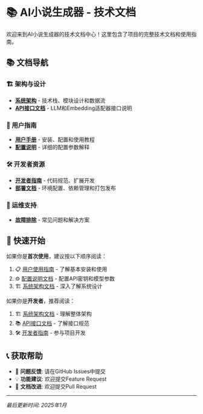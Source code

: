 # 📚 AI小说生成器 - 技术文档

欢迎来到AI小说生成器的技术文档中心！这里包含了项目的完整技术文档和使用指南。

## 📚 文档导航

### 🏗️ 架构与设计
- [**系统架构**](architecture.md) - 技术栈、模块设计和数据流
- [**API接口文档**](api-reference.md) - LLM和Embedding适配器接口说明

### 👥 用户指南
- [**用户手册**](user-guide.md) - 安装、配置和使用教程
- [**配置说明**](configuration.md) - 详细的配置参数解释

### 🛠️ 开发者资源
- [**开发者指南**](developer-guide.md) - 代码规范、扩展开发
- [**部署文档**](deployment.md) - 环境配置、依赖管理和打包发布

### 🔧 运维支持
- [**故障排除**](troubleshooting.md) - 常见问题和解决方案

## 🚀 快速开始

如果你是**首次使用**，建议按以下顺序阅读：

1. 📋 [用户使用指南](./user-guide.md) - 了解基本安装和使用
2. ⚙️ [配置说明文档](./configuration.md) - 配置API密钥和模型参数  
3. 🏗️ [系统架构文档](./architecture.md) - 深入了解系统设计

如果你是**开发者**，推荐阅读：

1. 🏗️ [系统架构文档](./architecture.md) - 理解整体架构
2. 📚 [API接口文档](./api-reference.md) - 了解接口规范
3. 🛠️ [开发者指南](./developer-guide.md) - 参与项目开发

## 📞 获取帮助

- 🐛 **问题反馈**: 请在GitHub Issues中提交
- 💡 **功能建议**: 欢迎提交Feature Request
- 📖 **文档改进**: 欢迎提交Pull Request

---

*最后更新时间: 2025年1月*